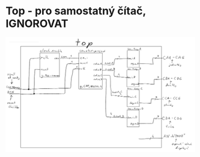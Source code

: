 # Top - pro samostatný čítač, IGNOROVAT

<img src="https://github.com/xlovas00/Digital-electronics-1/blob/main/Labs/counter-project/Images/top_counter_project.png">
